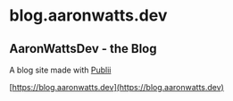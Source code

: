 # blog.aaronwatts.dev

## AaronWattsDev - the Blog

A blog site made with [Publii](https://getpublii.com/)

[https://blog.aaronwatts.dev](https://blog.aaronwatts.dev)
